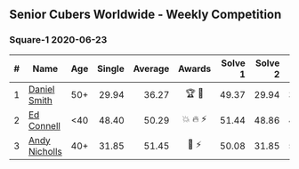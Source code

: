 ## Senior Cubers Worldwide - Weekly Competition
### Square-1 2020-06-23

| # | Name | Age | Single | Average | Awards | Solve 1 | Solve 2 | Solve 3 | Solve 4 | Solve 5 | Video |
| :--: | -- | :--: | --: | --: | :--: | --: | --: | --: | --: | --: | :-- |
| 1 | [Daniel Smith](../../persons/daniel_smith.md) | 50+ | 29.94 | 36.27 | 🏆 🥇 | 49.37 | 29.94 | 37.35 | 34.91 | 36.56 | [Link](https://www.facebook.com/events/1618516681636159/permalink/1624493677705126/) |
| 2 | [Ed Connell](../../persons/ed_connell.md) | <40 | 48.40 | 50.29 | 💥 🔥 ⚡ | 51.44 | 48.86 | 48.40 | 50.58 | 57.21 | [Link](https://www.facebook.com/events/1618516681636159/permalink/1621436411344186/) |
| 3 | [Andy Nicholls](../../persons/andy_nicholls.md) | 40+ | 31.85 | 51.45 | 🥈 ⚡ | 50.08 | 31.85 | 50.34 | 53.94 | 1:31.86 | [Link](https://www.facebook.com/events/1618516681636159/permalink/1624283784392782/) |

<!-- Global site tag (gtag.js) - Google Analytics -->
<script async src="https://www.googletagmanager.com/gtag/js?id=UA-86348435-3"></script>
<script>window.dataLayer = window.dataLayer || []; function gtag() {dataLayer.push(arguments);} gtag('js', new Date()); gtag('config', 'UA-86348435-3');</script>
